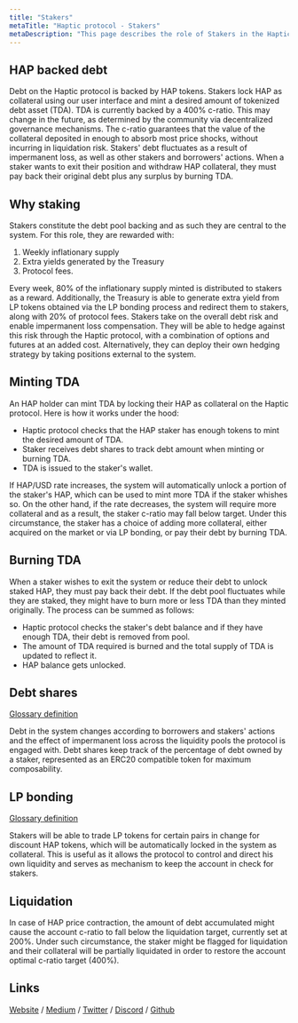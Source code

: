 ```yaml
---
title: "Stakers"
metaTitle: "Haptic protocol - Stakers"
metaDescription: "This page describes the role of Stakers in the Haptic protocol"
---
```


## HAP backed debt

Debt on the Haptic protocol is backed by HAP tokens. Stakers lock HAP as collateral using our user interface and mint a desired amount of tokenized debt asset (TDA). TDA is currently backed by a 400% c-ratio. This may change in the future, as determined by the community via decentralized governance mechanisms. The c-ratio guarantees that the value of the collateral deposited in enough to absorb most price shocks, without incurring in liquidation risk. Stakers' debt fluctuates as a result of impermanent loss, as well as other stakers and borrowers' actions. When a staker wants to exit their position and withdraw HAP collateral, they must pay back their original debt plus any surplus by burning TDA.

## Why staking

Stakers constitute the debt pool backing and as such they are central to the system. For this role, they are rewarded with: 

 1. Weekly inflationary supply  
 2. Extra yields generated by the Treasury
 3. Protocol fees.

Every week, 80% of the inflationary supply minted is distributed to stakers as a reward. Additionally, the Treasury is able to generate extra yield from LP tokens obtained via the LP bonding process and redirect them to stakers, along with 20% of protocol fees. Stakers take on the overall debt risk and enable impermanent loss compensation. They will be able to hedge against this risk through the Haptic protocol, with a combination of options and futures at an added cost. Alternatively, they can deploy their own hedging strategy by taking positions external to the system.

## Minting TDA

An HAP holder can mint TDA by locking their HAP as collateral on the Haptic protocol. Here is how it works under the hood:

* Haptic protocol checks that the HAP staker has enough tokens to mint the desired amount of TDA. 
* Staker receives debt shares to track debt amount when minting or burning TDA.
* TDA is issued to the staker's wallet.

If HAP/USD rate increases, the system will automatically unlock a portion of the staker's HAP, which can be used to mint more TDA if the staker whishes so. On the other hand, if the rate decreases, the system will require more collateral and as a result, the staker c-ratio may fall below target. Under this circumstance, the staker has a choice of adding more collateral, either acquired on the market or via LP bonding, or pay their debt by burning TDA. 

## Burning TDA

When a staker wishes to exit the system or reduce their debt to unlock staked HAP, they must pay back their debt. If the debt pool fluctuates while they are staked, they might have to burn more or less TDA than they minted originally. The process can be summed as follows:

* Haptic protocol checks the staker's debt balance and if they have enough TDA, their debt is removed from pool.
* The amount of TDA required is burned and the total supply of TDA is updated to reflect it. 
* HAP balance gets unlocked.


## Debt shares
[Glossary definition](/glossary/#hapticdebtshares(hds))

Debt in the system changes according to borrowers and stakers' actions and the effect of impermanent loss across the liquidity pools the protocol is engaged with. Debt shares keep track of the percentage of debt owned by a staker, represented as an ERC20 compatible token for maximum composability.

## LP bonding
[Glossary definition](/glossary/#lpbonding)

Stakers will be able to trade LP tokens for certain pairs in change for discount HAP tokens, which will be automatically locked in the system as collateral. This is useful as it allows the protocol to control and direct his own liquidity and serves as mechanism to keep the account in check for stakers.

## Liquidation

In case of HAP price contraction, the amount of debt accumulated might cause the account c-ratio to fall below the liquidation target, currently set at 200%. Under such circumstance, the staker might be flagged for liquidation and their collateral will be partially liquidated in order to restore the account optimal c-ratio target (400%).

## Links

[Website](https://haptic.finance) / [Medium](https://hapticfinance.medium.com/) / [Twitter](https://twitter.com/hapticfinance/) / [Discord](https://twitter.com/hapticfinance/) / [Github](https://github.com/hapticfinance/)